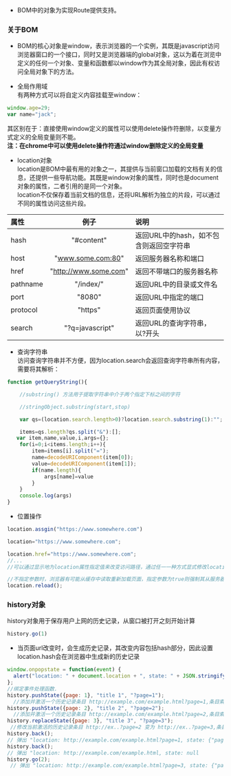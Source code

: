 - BOM中的对象为实现Route提供支持。   
### 关于BOM  
- BOM的核心对象是window，表示浏览器的一个实例，其既是javascript访问浏览器窗口的一个接口，同时又是浏览器端的global对象，这以为着在浏览中定义的任何一个对象、变量和函数都以window作为其全局对象，因此有权访问全局对象下的方法。   

- 全局作用域  
有两种方式可以将自定义内容挂载至window：  
```javascript
window.age=29;
var name="jack";
```   
其区别在于：直接使用window定义的属性可以使用delete操作符删除，以变量方式定义的全局变量则不能。  
**注：在chrome中可以使用delete操作符通过window删除定义的全局变量**  
  
- location对象  
location是BOM中最有用的对象之一，其提供与当前窗口加载的文档有关的信息，还提供一些导航功能。其既是window对象的属性，同时也是document对象的属性，二者引用的是同一个对象。  
location不仅保存着当前文档的信息，还将URL解析为独立的片段，可以通过不同的属性访问这些片段。  

 |属性|例子|说明|  
 |:---|:---:|:---|
 |hash|"#content"|返回URL中的hash，如不包含则返回空字符串|
 |host|"www.some.com:80"|返回服务器名称和端口|
 |href|"http://www.some.com"|返回不带端口的服务器名称|
 |pathname|"/index/"|返回URL中的目录或文件名|
 |port|"8080"|返回URL中指定的端口|
 |protocol|"https"|返回页面使用协议|
 |search|"?q=javascript"|返回URL的查询字符串，以?开头|

 - 查询字符串  
 访问查询字符串并不方便，因为location.search会返回查询字符串所有内容，需要将其解析：  
 ```javascript
 function getQueryString(){

     //substring() 方法用于提取字符串中介于两个指定下标之间的字符

     //stringObject.substring(start,stop)

     var qs=(location.search.length>0)?location.search.substring(1):"";

     items=qs.length?qs.split("&"):[];
    var item,name,value,i,args={};
     for(i=0;i<items.length;i++){
         item=items[i].split("=");
         name=decodeURIComponent(item[0]);
         value=decodeURIComponent(item[1]);
         if(name.length){
             args[name]=value
         }
     }
     console.log(args)
 }
 ```  

- 位置操作  
```javascript
location.assgin("https://www.somewhere.com")  

location="https://www.somewhere.com";

location.href="https://www.somewhere.com";
//...
//可以通过显示地为location属性指定值来改变访问路径，通过任一一种方式显式修改location属性值，浏览器的历史记录里会生成新的记录项，因此用户单击后退按钮会退回到前一个页面，要禁用这种行为可以使用replace方法

//不指定参数时，浏览器有可能从缓存中读取重新加载页面，指定参数为true则强制其从服务器加载
location.reload();
```  
### history对象  
history对象用于保存用户上网的历史记录，从窗口被打开之刻开始计算  
```javascript
history.go(1)
```  
  
- 当页面url改变时，会生成历史记录，其改变内容包括hash部分，因此设置location.hash会在浏览器中生成新的历史记录  
  
```javascript
window.onpopstate = function(event) {
  alert("location: " + document.location + ", state: " + JSON.stringify(event.state));
};
//绑定事件处理函数. 
history.pushState({page: 1}, "title 1", "?page=1");  
  //添加并激活一个历史记录条目 http://example.com/example.html?page=1,条目索引为1
history.pushState({page: 2}, "title 2", "?page=2");  
  //添加并激活一个历史记录条目 http://example.com/example.html?page=2,条目索引为2
history.replaceState({page: 3}, "title 3", "?page=3");
 //修改当前激活的历史记录条目 http://ex..?page=2 变为 http://ex..?page=3,条目索引为3
history.back(); 
// 弹出 "location: http://example.com/example.html?page=1, state: {"page":1}"
history.back(); 
// 弹出 "location: http://example.com/example.html, state: null
history.go(2); 
 // 弹出 "location: http://example.com/example.html?page=3, state: {"page":3}
```
